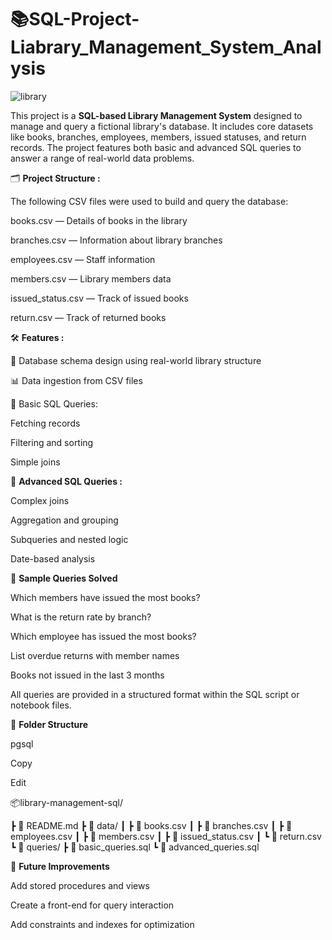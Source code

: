 # 📚SQL-Project-Liabrary_Management_System_Analysis

![library](https://github.com/user-attachments/assets/f229b751-b489-4861-bdb9-9f71a7e87680)


This project is a **SQL-based Library Management System** designed to manage and query a fictional library's database. It includes core datasets like books, branches, employees, members, issued statuses, and return records. The project features both basic and advanced SQL queries to answer a range of real-world data problems.

🗂️ **Project Structure :**

The following CSV files were used to build and query the database:

books.csv — Details of books in the library

branches.csv — Information about library branches

employees.csv — Staff information

members.csv — Library members data

issued_status.csv — Track of issued books

return.csv — Track of returned books

🛠️ **Features :**

📌 Database schema design using real-world library structure

📊 Data ingestion from CSV files

🧾 Basic SQL Queries:

Fetching records

Filtering and sorting

Simple joins

🧠 **Advanced SQL Queries :**

Complex joins

Aggregation and grouping

Subqueries and nested logic

Date-based analysis

🧪 **Sample Queries Solved**

Which members have issued the most books?

What is the return rate by branch?

Which employee has issued the most books?

List overdue returns with member names

Books not issued in the last 3 months

All queries are provided in a structured format within the SQL script or notebook files.


📁 **Folder Structure**

pgsql

Copy

Edit

📦library-management-sql/

 ┣ 📄 README.md
 ┣ 📁 data/
 ┃ ┣ 📄 books.csv
 ┃ ┣ 📄 branches.csv
 ┃ ┣ 📄 employees.csv
 ┃ ┣ 📄 members.csv
 ┃ ┣ 📄 issued_status.csv
 ┃ ┗ 📄 return.csv
 ┗ 📁 queries/
   ┣ 📄 basic_queries.sql
   ┗ 📄 advanced_queries.sql
   
📌 **Future Improvements**

Add stored procedures and views

Create a front-end for query interaction

Add constraints and indexes for optimization
